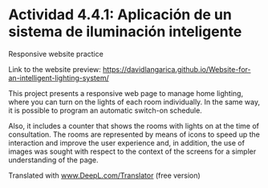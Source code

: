# Actividad 4.4.1: Aplicación de un sistema de iluminación inteligente

Responsive website practice

Link to the website preview: https://davidlangarica.github.io/Website-for-an-intelligent-lighting-system/

This project presents a responsive web page to manage home lighting, where you can turn on the lights of each room individually. In the same way, it is possible to program an automatic switch-on schedule.

Also, it includes a counter that shows the rooms with lights on at the time of consultation. The rooms are represented by means of icons to speed up the interaction and improve the user experience and, in addition, the use of images was sought with respect to the context of the screens for a simpler understanding of the page.

Translated with www.DeepL.com/Translator (free version)
